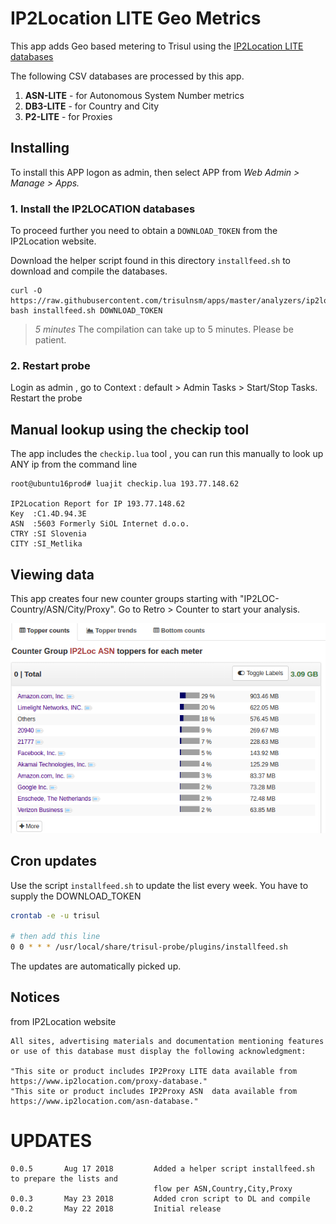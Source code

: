 # IP2Location LITE Geo Metrics  

This app adds Geo based metering to Trisul using the [IP2Location LITE databases](https://lite.ip2location.com/)

The following CSV databases are processed by this app.

1. **ASN-LITE** - for Autonomous System Number metrics 
2. **DB3-LITE** - for Country and City 
3. **P2-LITE**  - for Proxies 

## Installing 

To install this APP logon as admin, then select APP from _Web Admin > Manage > Apps._

### 1. Install the IP2LOCATION databases 

To proceed further you need to obtain a `DOWNLOAD_TOKEN` from the IP2Location website.

Download the helper script found in this directory `installfeed.sh` to download and compile the databases. 

````
curl -O  https://raw.githubusercontent.com/trisulnsm/apps/master/analyzers/ip2location/installfeed.sh
bash installfeed.sh DOWNLOAD_TOKEN
````

> *5 minutes* The compilation can take up to 5 minutes. Please be patient. 

### 2. Restart probe

Login as admin , go to Context : default > Admin Tasks > Start/Stop Tasks. Restart the probe

## Manual lookup using the checkip tool

The app includes the `checkip.lua` tool , you can run this manually to look up ANY ip from the command line

````
root@ubuntu16prod# luajit checkip.lua 193.77.148.62

IP2Location Report for IP 193.77.148.62
Key  :C1.4D.94.3E
ASN  :5603 Formerly SiOL Internet d.o.o.
CTRY :SI Slovenia
CITY :SI_Metlika

````

## Viewing data 

This app creates four new counter groups starting with "IP2LOC-Country/ASN/City/Proxy". Go to Retro > Counter to start your analysis.

![IP2 Location images](ip2loc-asn.png)

## Cron updates


Use the script `installfeed.sh` to update the list every week.  You have to supply the DOWNLOAD_TOKEN

````sh
crontab -e -u trisul

# then add this line 
0 0 * * * /usr/local/share/trisul-probe/plugins/installfeed.sh 
````

The updates are automatically picked up.  

## Notices

from IP2Location website 

````
All sites, advertising materials and documentation mentioning features or use of this database must display the following acknowledgment:

"This site or product includes IP2Proxy LITE data available from https://www.ip2location.com/proxy-database."
"This site or product includes IP2Proxy ASN  data available from https://www.ip2location.com/asn-database."
````


UPDATES
=======

````
0.0.5       Aug 17 2018         Added a helper script installfeed.sh to prepare the lists and
                                flow per ASN,Country,City,Proxy
0.0.3       May 23 2018         Added cron script to DL and compile 
0.0.2       May 22 2018         Initial release 
````



